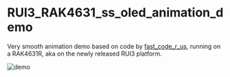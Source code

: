 # RUI3_RAK4631_ss_oled_animation_demo

Very smooth animation demo based on code by [fast_code_r_us](https://github.com/bitbank2/), running on a RAK4631R, aka on the newly released RUI3 platform.

![demo](smooth.gif)